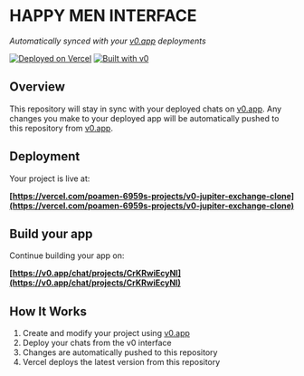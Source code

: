 # HAPPY MEN INTERFACE

*Automatically synced with your [v0.app](https://v0.app) deployments*

[![Deployed on Vercel](https://img.shields.io/badge/Deployed%20on-Vercel-black?style=for-the-badge&logo=vercel)](https://vercel.com/poamen-6959s-projects/v0-jupiter-exchange-clone)
[![Built with v0](https://img.shields.io/badge/Built%20with-v0.app-black?style=for-the-badge)](https://v0.app/chat/projects/CrKRwiEcyNI)

## Overview

This repository will stay in sync with your deployed chats on [v0.app](https://v0.app).
Any changes you make to your deployed app will be automatically pushed to this repository from [v0.app](https://v0.app).

## Deployment

Your project is live at:

**[https://vercel.com/poamen-6959s-projects/v0-jupiter-exchange-clone](https://vercel.com/poamen-6959s-projects/v0-jupiter-exchange-clone)**

## Build your app

Continue building your app on:

**[https://v0.app/chat/projects/CrKRwiEcyNI](https://v0.app/chat/projects/CrKRwiEcyNI)**

## How It Works

1. Create and modify your project using [v0.app](https://v0.app)
2. Deploy your chats from the v0 interface
3. Changes are automatically pushed to this repository
4. Vercel deploys the latest version from this repository

